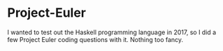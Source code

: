 # Project-Euler

I wanted to test out the Haskell programming language in 2017, so I did a few Project Euler coding questions with it. Nothing too fancy.
